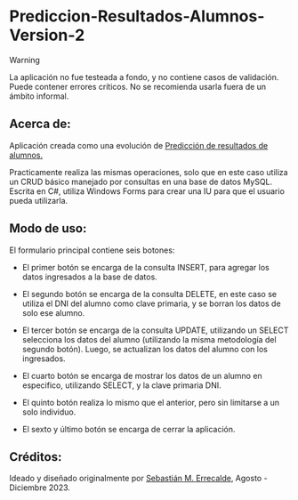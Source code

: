 # Prediccion-Resultados-Alumnos-Version-2

>[!WARNING]
>La aplicación no fue testeada a fondo, y no contiene casos de validación. Puede contener errores críticos. No se recomienda usarla fuera de un ámbito informal.


## Acerca de:
Aplicación creada como una evolución de [Predicción de resultados de alumnos.](https://github.com/cer0uno1/Prediccion-de-Resultados-de-Alumnos)

Practicamente realiza las mismas operaciones, solo que en este caso utiliza un CRUD básico manejado por consultas en una base de datos MySQL. Escrita en C#, utiliza Windows Forms para crear una IU para que el usuario pueda utilizarla.

## Modo de uso:

El formulario principal contiene seis botones:

- El primer botón se encarga de la consulta INSERT, para agregar los datos ingresados a la base de datos.

- El segundo botón se encarga de la consulta DELETE, en este caso se utiliza el DNI del alumno como clave primaria, y se borran los datos de solo ese alumno.

- El tercer botón se encarga de la consulta UPDATE, utilizando un SELECT selecciona los datos del alumno (utilizando la misma metodología del segundo botón). Luego, se actualizan los datos del alumno con los ingresados.

- El cuarto botón se encarga de mostrar los datos de un alumno en especifico, utilizando SELECT, y la clave primaria DNI.

- El quinto botón realiza lo mismo que el anterior, pero sin limitarse a un solo individuo.

- El sexto y último botón se encarga de cerrar la aplicación.

## Créditos:
Ideado y diseñado originalmente por [Sebastián M. Errecalde](https://github.com/cer0uno1), Agosto - Diciembre 2023.
